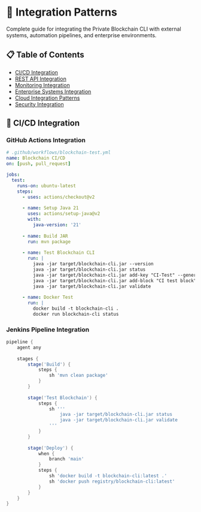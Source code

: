 # 🔗 Integration Patterns

Complete guide for integrating the Private Blockchain CLI with external systems, automation pipelines, and enterprise environments.

## 📋 Table of Contents

- [CI/CD Integration](#cicd-integration)
- [REST API Integration](#rest-api-integration)
- [Monitoring Integration](#monitoring-integration)
- [Enterprise Systems Integration](#enterprise-systems-integration)
- [Cloud Integration Patterns](#cloud-integration-patterns)
- [Security Integration](#security-integration)

## 🚀 CI/CD Integration

### GitHub Actions Integration
```yaml
# .github/workflows/blockchain-test.yml
name: Blockchain CI/CD
on: [push, pull_request]

jobs:
  test:
    runs-on: ubuntu-latest
    steps:
      - uses: actions/checkout@v2
      
      - name: Setup Java 21
        uses: actions/setup-java@v2
        with:
          java-version: '21'
          
      - name: Build JAR
        run: mvn package
        
      - name: Test Blockchain CLI
        run: |
          java -jar target/blockchain-cli.jar --version
          java -jar target/blockchain-cli.jar status
          java -jar target/blockchain-cli.jar add-key "CI-Test" --generate
          java -jar target/blockchain-cli.jar add-block "CI test block" --generate-key
          java -jar target/blockchain-cli.jar validate
          
      - name: Docker Test
        run: |
          docker build -t blockchain-cli .
          docker run blockchain-cli status
```

### Jenkins Pipeline Integration
```groovy
pipeline {
    agent any
    
    stages {
        stage('Build') {
            steps {
                sh 'mvn clean package'
            }
        }
        
        stage('Test Blockchain') {
            steps {
                sh '''
                    java -jar target/blockchain-cli.jar status
                    java -jar target/blockchain-cli.jar validate
                '''
            }
        }
        
        stage('Deploy') {
            when {
                branch 'main'
            }
            steps {
                sh 'docker build -t blockchain-cli:latest .'
                sh 'docker push registry/blockchain-cli:latest'
            }
        }
    }
}
```
